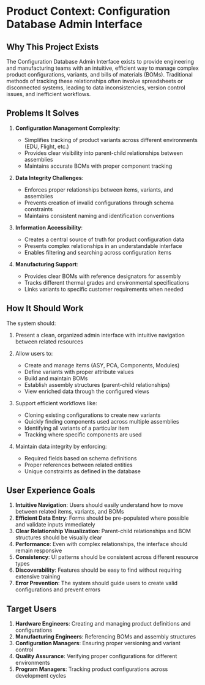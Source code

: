 # Product Context: Configuration Database Admin Interface

## Why This Project Exists

The Configuration Database Admin Interface exists to provide engineering and manufacturing teams with an intuitive, efficient way to manage complex product configurations, variants, and bills of materials (BOMs). Traditional methods of tracking these relationships often involve spreadsheets or disconnected systems, leading to data inconsistencies, version control issues, and inefficient workflows.

## Problems It Solves

1. **Configuration Management Complexity**: 
   - Simplifies tracking of product variants across different environments (EDU, Flight, etc.)
   - Provides clear visibility into parent-child relationships between assemblies
   - Maintains accurate BOMs with proper component tracking

2. **Data Integrity Challenges**:
   - Enforces proper relationships between items, variants, and assemblies
   - Prevents creation of invalid configurations through schema constraints
   - Maintains consistent naming and identification conventions

3. **Information Accessibility**:
   - Creates a central source of truth for product configuration data
   - Presents complex relationships in an understandable interface
   - Enables filtering and searching across configuration items

4. **Manufacturing Support**:
   - Provides clear BOMs with reference designators for assembly
   - Tracks different thermal grades and environmental specifications
   - Links variants to specific customer requirements when needed

## How It Should Work

The system should:

1. Present a clean, organized admin interface with intuitive navigation between related resources
2. Allow users to:
   - Create and manage items (ASY, PCA, Components, Modules)
   - Define variants with proper attribute values
   - Build and maintain BOMs
   - Establish assembly structures (parent-child relationships)
   - View enriched data through the configured views

3. Support efficient workflows like:
   - Cloning existing configurations to create new variants
   - Quickly finding components used across multiple assemblies
   - Identifying all variants of a particular item
   - Tracking where specific components are used

4. Maintain data integrity by enforcing:
   - Required fields based on schema definitions
   - Proper references between related entities
   - Unique constraints as defined in the database

## User Experience Goals

1. **Intuitive Navigation**: Users should easily understand how to move between related items, variants, and BOMs
2. **Efficient Data Entry**: Forms should be pre-populated where possible and validate inputs immediately
3. **Clear Relationship Visualization**: Parent-child relationships and BOM structures should be visually clear
4. **Performance**: Even with complex relationships, the interface should remain responsive
5. **Consistency**: UI patterns should be consistent across different resource types
6. **Discoverability**: Features should be easy to find without requiring extensive training
7. **Error Prevention**: The system should guide users to create valid configurations and prevent errors

## Target Users

1. **Hardware Engineers**: Creating and managing product definitions and configurations
2. **Manufacturing Engineers**: Referencing BOMs and assembly structures
3. **Configuration Managers**: Ensuring proper versioning and variant control
4. **Quality Assurance**: Verifying proper configurations for different environments
5. **Program Managers**: Tracking product configurations across development cycles
